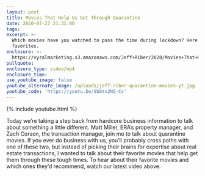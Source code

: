 ```yaml
---
layout: post
title: Movies That Help Us Get Through Quarantine
date: 2020-07-27 21:31:00
tags:
excerpt: >-
  Which movies have you watched to pass the time during lockdown? Here are our
  favorites.
enclosure: >-
  https://vyralmarketing.s3.amazonaws.com/Jeff+Riber/2020/Movies+That+Help+Us+Get+Through+Quarantine.mp4
pullquote:
enclosure_type: video/mp4
enclosure_time:
use_youtube_image: false
youtube_alternate_image: /uploads/jeff-riber-quarantine-movies-yt.jpg
youtube_code: 'https://youtu.be/Sbbtx2N5-Cs'
---
```


{% include youtube.html %}

Today we’re taking a step back from hardcore business information to talk about something a little different. Matt Miller, ERA’s property manager, and Zach Corson, the transaction manager, join me to talk about quarantine movies. If you ever do business with us, you’ll probably cross paths with one of these two, but instead of picking their brains for expertise about real estate transactions, I wanted to talk about their favorite movies that help get them through these tough times. To hear about their favorite movies and which ones they’d recommend, watch our latest video above.